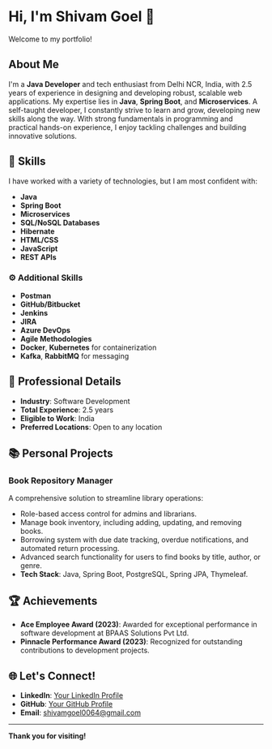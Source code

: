 # Hi, I'm Shivam Goel 👋

Welcome to my portfolio!

## About Me
I'm a **Java Developer** and tech enthusiast from Delhi NCR, India, with 2.5 years of experience in designing and developing robust, scalable web applications. My expertise lies in **Java**, **Spring Boot**, and **Microservices**. A self-taught developer, I constantly strive to learn and grow, developing new skills along the way. With strong fundamentals in programming and practical hands-on experience, I enjoy tackling challenges and building innovative solutions.

## 🚀 Skills
I have worked with a variety of technologies, but I am most confident with:

- **Java**
- **Spring Boot**
- **Microservices**
- **SQL/NoSQL Databases**
- **Hibernate**
- **HTML/CSS**
- **JavaScript**
- **REST APIs**

### ⚙️ Additional Skills
- **Postman**
- **GitHub/Bitbucket**
- **Jenkins**
- **JIRA**
- **Azure DevOps**
- **Agile Methodologies**
- **Docker**, **Kubernetes** for containerization
- **Kafka**, **RabbitMQ** for messaging

## 📂 Professional Details
- **Industry**: Software Development
- **Total Experience**: 2.5 years
- **Eligible to Work**: India
- **Preferred Locations**: Open to any location

## 📚 Personal Projects
### **Book Repository Manager**
A comprehensive solution to streamline library operations:
- Role-based access control for admins and librarians.
- Manage book inventory, including adding, updating, and removing books.
- Borrowing system with due date tracking, overdue notifications, and automated return processing.
- Advanced search functionality for users to find books by title, author, or genre.
- **Tech Stack**: Java, Spring Boot, PostgreSQL, Spring JPA, Thymeleaf.

## 🏆 Achievements
- **Ace Employee Award (2023)**: Awarded for exceptional performance in software development at BPAAS Solutions Pvt Ltd.
- **Pinnacle Performance Award (2023)**: Recognized for outstanding contributions to development projects.

## 🌐 Let's Connect!
- **LinkedIn**: [Your LinkedIn Profile](#)
- **GitHub**: [Your GitHub Profile](#)
- **Email**: shivamgoel0064@gmail.com

---

**Thank you for visiting!**
